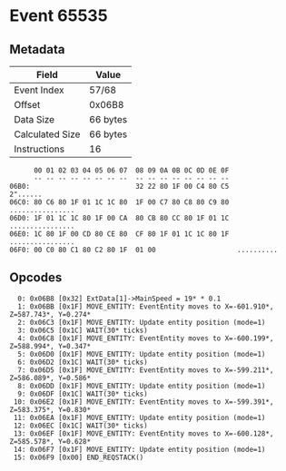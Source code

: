 # Event 65535

## Metadata

| Field           | Value    |
|-----------------|----------|
| Event Index     | 57/68    |
| Offset          | 0x06B8   |
| Data Size       | 66 bytes |
| Calculated Size | 66 bytes |
| Instructions    | 16       |

```
      00 01 02 03 04 05 06 07  08 09 0A 0B 0C 0D 0E 0F
      -- -- -- -- -- -- -- --  -- -- -- -- -- -- -- --
06B0:                          32 22 80 1F 00 C4 80 C5          2"......
06C0: 80 C6 80 1F 01 1C 1C 80  1F 00 C7 80 C8 80 C9 80  ................
06D0: 1F 01 1C 1C 80 1F 00 CA  80 CB 80 CC 80 1F 01 1C  ................
06E0: 1C 80 1F 00 CD 80 CE 80  CF 80 1F 01 1C 1C 80 1F  ................
06F0: 00 C0 80 C1 80 C2 80 1F  01 00                    ..........      
```

## Opcodes

```
  0: 0x06B8 [0x32] ExtData[1]->MainSpeed = 19* * 0.1
  1: 0x06BB [0x1F] MOVE_ENTITY: EventEntity moves to X=-601.910*, Z=587.743*, Y=0.274*
  2: 0x06C3 [0x1F] MOVE_ENTITY: Update entity position (mode=1)
  3: 0x06C5 [0x1C] WAIT(30* ticks)
  4: 0x06C8 [0x1F] MOVE_ENTITY: EventEntity moves to X=-600.199*, Z=588.994*, Y=0.347*
  5: 0x06D0 [0x1F] MOVE_ENTITY: Update entity position (mode=1)
  6: 0x06D2 [0x1C] WAIT(30* ticks)
  7: 0x06D5 [0x1F] MOVE_ENTITY: EventEntity moves to X=-599.211*, Z=586.089*, Y=0.586*
  8: 0x06DD [0x1F] MOVE_ENTITY: Update entity position (mode=1)
  9: 0x06DF [0x1C] WAIT(30* ticks)
 10: 0x06E2 [0x1F] MOVE_ENTITY: EventEntity moves to X=-599.391*, Z=583.375*, Y=0.830*
 11: 0x06EA [0x1F] MOVE_ENTITY: Update entity position (mode=1)
 12: 0x06EC [0x1C] WAIT(30* ticks)
 13: 0x06EF [0x1F] MOVE_ENTITY: EventEntity moves to X=-600.128*, Z=585.578*, Y=0.628*
 14: 0x06F7 [0x1F] MOVE_ENTITY: Update entity position (mode=1)
 15: 0x06F9 [0x00] END_REQSTACK()
```
